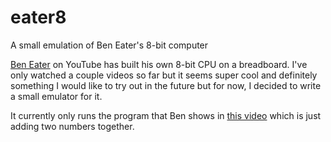 # eater8
A small emulation of Ben Eater's 8-bit computer

[Ben Eater](https://www.youtube.com/channel/UCS0N5baNlQWJCUrhCEo8WlA) on YouTube has built his own 8-bit CPU on a breadboard.
I've only watched a couple videos so far but it seems super cool and definitely something I would like to try out in the future but for now, I decided to write a small emulator for it.

It currently only runs the program that Ben shows in [this video](https://www.youtube.com/watch?v=9PPrrSyubG0) which is just adding two numbers together.
